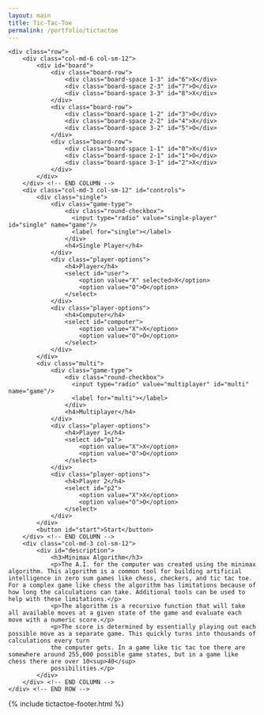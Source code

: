 ```yaml
---
layout: main
title: Tic-Tac-Toe
permalink: /portfolio/tictactoe
---
```


<div class="container" id="tictactoe">
	
	<div class="row">
		<div class="col-md-6 col-sm-12">
			<div id="board">
				<div class="board-row">
					<div class="board-space 1-3" id="6">X</div>
					<div class="board-space 2-3" id="7">O</div>
					<div class="board-space 3-3" id="8">X</div>
				</div>
				<div class="board-row">
					<div class="board-space 1-2" id="3">O</div>
					<div class="board-space 2-2" id="4">X</div>
					<div class="board-space 3-2" id="5">O</div>
				</div>
				<div class="board-row">
					<div class="board-space 1-1" id="0">X</div>
					<div class="board-space 2-1" id="1">O</div>
					<div class="board-space 3-1" id="2">X</div>
				</div>
			</div>
		</div> <!-- END COLUMN -->
		<div class="col-md-3 col-sm-12" id="controls">
			<div class="single">
				<div class="game-type">
				    <div class="round-checkbox">
				      <input type="radio" value="single-player" id="single" name="game"/>
				      <label for="single"></label>
				    </div>
					<h4>Single Player</h4>
				</div>
				<div class="player-options">
					<h4>Player</h4>
					<select id="user">
						<option value="X" selected>X</option>
						<option value="O">O</option>
					</select>
				</div>
				<div class="player-options">
					<h4>Computer</h4>
					<select id="computer">
						<option value="X">X</option>
						<option value="O">O</option>
					</select>
				</div>
			</div>
			<div class="multi">
				<div class="game-type">
				    <div class="round-checkbox">
				      <input type="radio" value="multiplayer" id="multi" name="game"/>
				      <label for="multi"></label>
				    </div>
					<h4>Multiplayer</h4>
				</div>
				<div class="player-options">
					<h4>Player 1</h4>
					<select id="p1">
						<option value="X">X</option>
						<option value="O">O</option>
					</select>
				</div>
				<div class="player-options">
					<h4>Player 2</h4>
					<select id="p2">
						<option value="X">X</option>
						<option value="O">O</option>
					</select>
				</div>
			</div>
			<button id="start">Start</button>
		</div> <!-- END COLUMN -->
		<div class="col-md-3 col-sm-12">
			<div id="description">
				<h3>Minimax Algorithm</h3>
				<p>The A.I. for the computer was created using the minimax algorithm. This algorithm is a common tool for building artificial intelligence in zero sum games like chess, checkers, and tic tac toe. For a complex game like chess the algorithm has limitations because of how long the calculations can take. Additional tools can be used to help with these limitations.</p>
				<p>The algorithm is a recursive function that will take all available moves at a given state of the game and evaluate each move with a numeric score.</p>
				<p>The score is determined by essentially playing out each possible move as a separate game. This quickly turns into thousands of calculations every turn
				the computer gets. In a game like tic tac toe there are somewhere around 255,000 possible game states, but in a game like chess there are over 10<sup>40</sup> 
				possibilities.</p>
			</div>
		</div> <!-- END COLUMN -->
	</div> <!-- END ROW -->
</div> <!-- END CONTAINER -->

{% include tictactoe-footer.html %}